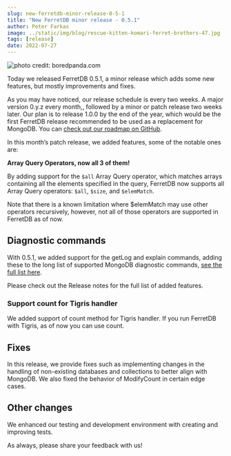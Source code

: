 ```yaml
---
slug: new-ferretdb-minor-release-0-5-1
title: "New FerretDB minor release - 0.5.1"
author: Peter Farkas
image: ../static/img/blog/rescue-kitten-komari-ferret-brothers-47.jpg
tags: [release]
date: 2022-07-27
---
```


![photo credit: boredpanda.com](../static/img/blog/rescue-kitten-komari-ferret-brothers-47.jpg)

<!--truncate-->

Today we released FerretDB 0.5.1, a minor release which adds some new features, but mostly improvements and fixes.

As you may have noticed, our release schedule is every two weeks.
A major version 0.y.z every month,, followed by a minor or patch release two weeks later.
Our plan is to release 1.0.0 by the end of the year, which would be the first FerretDB release recommended to be used as a replacement for MongoDB.
You can [check out our roadmap on GitHub](http://www.github.com/orgs/FerretDB/projects/2).

In this month’s patch release, we added features, some of the notable ones are:

**Array Query Operators, now all 3 of them!**

By adding support for the `$all` Array Query operator, which matches arrays containing all the elements specified in the query, FerretDB now supports all Array Query operators: `$all`, `$size`, and `$elemMatch`.

Note that there is a known limitation where $elemMatch may use other operators recursively, however, not all of those operators are supported in FerretDB as of now.

## Diagnostic commands

With 0.5.1, we added support for the getLog and explain commands, adding these to the long list of supported MongoDB diagnostic commands, [see the full list here](https://github.com/FerretDB/FerretDB/issues/228).

Please check out the Release notes for the full list of added features.

### Support count for Tigris handler

We added support of count method for Tigris handler.
If you run FerretDB with Tigris, as of now you can use count.

## Fixes

In this release, we provide fixes such as implementing changes in the handling of non-existing databases and collections to better align with MongoDB.
We also fixed the behavior of ModifyCount in certain edge cases.

## Other changes

We enhanced our testing and development environment with creating and improving tests.

As always, please share your feedback with us!
